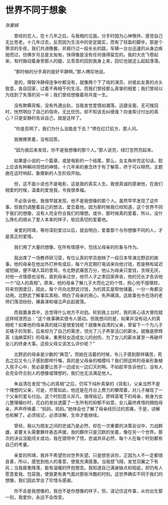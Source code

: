 # 世界不同于想象

*张曼娟*

　　曾经的恋人，在十几年之后，与我相约见面。分手时因为心神憔悴，感觉自己无比苍老。十几年过去，反而因为生活中的安定踏实，而有了轻盈的脚步。那是个寒凉的冬夜，我们共进晚餐，并肩行过一段长长的路，车辆一台台迅速的从身边疾驰而过，彷佛岁月总是太匆匆，快得像是没有任何值得留恋的。我的大衣飞卷起来，有时搧动着身旁那人的腿，又乖乖的回到我身上来，回忆也就这么起起落落。

　　“那时候的分手真的是好平静啊。”那人喟叹地说。

　　是的，理智冷静得连争吵都没有，就像两个下了戏的演员，对彼此友善的点头致意，各自回家，过着不再相干的生活。而我们曾经那么真挚的相爱；我们曾经以为找到了失落的另一半；我们曾经想像着将共度一生。

　　没有欺瞒背叛，没有外遇出轨，当我发觉爱情如潮落，迅捷全面，无可挽回时，恍然明白了自己的宿命。无比忧伤，却不知该去纠缠谁？向谁索讨付出的真心？只是安静的告诉自己，就是这样了。

　　“你是否明了，我们为什么没能走下去？”停在红灯前方，那人问。

　　我微微笑着，没有回答。

　　“因为我后来发现，你不是我想像的那个人。”那人说完，绿灯忽然亮起来。

　　如果是小说的一个篇章，或是电影的一个结尾，那么，女主角听完这句话，脸上应该有种瞬间领悟的神情，十几年来的悬念终于有了解答，终于可以释然。主题曲在这时响起，象徵新的人生阶段开始。

　　但，这不是小说也不是电影，这是我的真实人生。我很真诚的感谢他，在我们相爱的时候，温柔的爱宠我，令我很幸福。

　　不必告诉他，我很早就发现，他不是我想像的那个人。虽然早早发现了这件事，但我仍调整着自己的想法，爱恋着他。因为那时候我已经知道，这个世界不同于我们的想像，没有人完全符合我们的理想。或许，那时候真的爱着，所以，没什么挣扎的顺从了爱人本来的样子，依旧真切的爱着他。

　　亲爱的阿靖，等你深刻爱过以后，就会明白，爱着那个与你想像不同的人，才是真正的爱情。

　　我们用了大量的想像，在所有情感中，包括父母亲的形象与作为。

　　我出席了一场教师研习营，有位认真的学员放映了一段日本导演北野武的故事。他的母亲在他出外打拚有成后，每个月定期打电话来向他讨钱，若是稍有延迟或短缺，便不堪入耳的詈骂，令北野武痛苦万分，他认为母亲只爱钱，贪得无厌，对他一点情感也没有。直到母亲过世，他尽人子之孝回家奔丧，他的兄长才告诉他一个“动人的真相”。原来，他的母亲了解儿子大而化之的个性，担心他不擅理财，将来穷困度日，因此，每个月向北野武讨钱，为的其实是帮他储蓄，一分一角都没动用。北野武了解事实真相，明白了母亲的用心，失声痛哭。这故事也令在场的老师们落泪纷纷，擤鼻涕和啜泣声此起彼落。

　　而我置身其中，总觉得什么地方不对劲。轮到我上台时，我的真心话大冒险就这样倾泄而出：“这个故事确实很令人感动。但我想问的是，如果并没有动人的真相呢？如果他的母亲真的就只是很爱钱呢？就像朱自清的父亲，曾留下一个为儿子买橘子的背影，后来却为了自己的需求，领光了儿子养家活口的薪水。就像是廖辉英《油麻菜籽》的母亲，重男轻女造成女儿的创伤，为了女儿的薪水甚至一再破坏女儿的终身大事。这些父母又该怎么评价呢？”

　　北野武的母亲是少数的“典范”。而她在活着的时候，令儿子感到那样痛苦，死去之后又令儿子感到那样忏悔，真的是父母亲的楷模吗？我们把这样的母亲形象植入孩子心中，势必是要让孩子一边成长一边幻灭的啊。不如趁早告诉他们，没有人会完全符合别人的想像或理想的，我们也无法满足他人。

　　朱自清在发现“伤心的真相”之后，仍写下纯朴真挚的《背影》，父亲当然不是个理想的父亲，可是，尽管如此，他还是在月台上费力的攀爬着，对儿子展现了一个父亲的爱与付出。这个时刻意义非凡，值得铭记。廖辉英笔下的母亲，俯身为女儿整理婚纱时，花白的发丝透露了一生所有的抑郁不如意，女儿最终疼惜的拥抱母亲，声声呼唤着：“妈妈，妈妈。”她体会也了解了母亲经历过的苦痛，于是，谅解也和解了。必须铭记，必须谅解，生命才能继续。

　　曾经，我以为朋友之间的忠诚乃是必然，却在一次重要的决策会议中，力战群雄，紧要关头需要夥伴表态声援，我的夥伴只是沉默的坐着，像在另一个世界。那次的决议没能闯关成功，我在错愕中了悟，忠诚并非必然，每个人在每个时刻都有自己的考量。

　　亲爱的阿靖，我并不希望你对世界失望。只是想告诉你，正因为人不一定都很良善，所以，感觉到他人的善意，使我充满感激。当我想飞翔，发觉羽翼之下有风；当我疲惫降落，能有温暖的怀抱憩息。我知道自己满身缺点和瑕疵，却仍有人愿意爱我、包容我，使我更有勇气面对那些冷酷的时刻。这世界确实不同于我们的想像，我们因此学会了珍惜与感谢。

　　你不会是我想像的，我也不是你想像的样子，但，请记住这件事，从你出生那一刻，我爱你，永远不会改变。